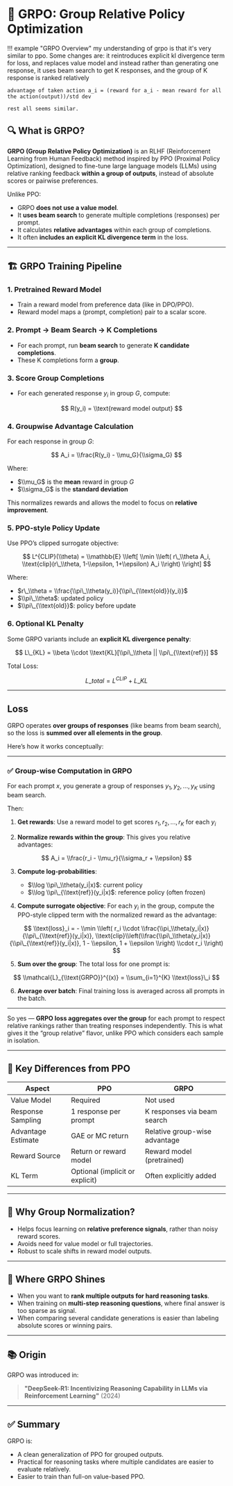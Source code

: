 # 🧠 GRPO: Group Relative Policy Optimization

!!! example "GRPO Overview"
my understanding of grpo is that it's very similar to ppo. Some changes are: it reintroduces explicit kl divergence term for loss, and replaces value model and instead rather than generating one response, it uses beam search to get K responses, and the group of K response is ranked relatively

```
advantage of taken action a_i = (reward for a_i - mean reward for all the action(output))/std dev

rest all seems similar.
```

## 🔍 What is GRPO?

**GRPO (Group Relative Policy Optimization)** is an RLHF (Reinforcement Learning from Human Feedback) method inspired by PPO (Proximal Policy Optimization), designed to fine-tune large language models (LLMs) using relative ranking feedback **within a group of outputs**, instead of absolute scores or pairwise preferences.

Unlike PPO:

- GRPO **does not use a value model**.
- It **uses beam search** to generate multiple completions (responses) per prompt.
- It calculates **relative advantages** within each group of completions.
- It often **includes an explicit KL divergence term** in the loss.

______________________________________________________________________

## 🏗️ GRPO Training Pipeline

### 1. **Pretrained Reward Model**

- Train a reward model from preference data (like in DPO/PPO).
- Reward model maps a (prompt, completion) pair to a scalar score.

### 2. **Prompt → Beam Search → K Completions**

- For each prompt, run **beam search** to generate **K candidate completions**.
- These K completions form a **group**.

### 3. **Score Group Completions**

- For each generated response $y_i$ in group $G$, compute:

  $$
  R(y_i) = \\text{reward model output}
  $$

### 4. **Groupwise Advantage Calculation**

For each response in group $G$:

$$
A_i = \\frac{R(y_i) - \\mu_G}{\\sigma_G}
$$

Where:

- $\\mu_G$ is the **mean** reward in group $G$
- $\\sigma_G$ is the **standard deviation**

This normalizes rewards and allows the model to focus on **relative improvement**.

### 5. **PPO-style Policy Update**

Use PPO’s clipped surrogate objective:

$$
L^{CLIP}(\\theta) = \\mathbb{E} \\left[ \\min \\left( r\_\\theta A_i, \\text{clip}(r\_\\theta, 1-\\epsilon, 1+\\epsilon) A_i \\right) \\right]
$$

Where:

- $r\_\\theta = \\frac{\\pi\_\\theta(y_i)}{\\pi\_{\\text{old}}(y_i)}$
- $\\pi\_\\theta$: updated policy
- $\\pi\_{\\text{old}}$: policy before update

### 6. **Optional KL Penalty**

Some GRPO variants include an **explicit KL divergence penalty**:

$$
L\_{KL} = \\beta \\cdot \\text{KL}[\\pi\_\\theta || \\pi\_{\\text{ref}}]
$$

Total Loss:

$$
L\_{total} = L^{CLIP} + L\_{KL}
$$

______________________________________________________________________

## Loss

GRPO operates **over groups of responses** (like beams from beam search), so the loss is **summed over all elements in the group**.

Here’s how it works conceptually:

______________________________________________________________________

### ✅ Group-wise Computation in GRPO

For each prompt $x$, you generate a group of responses ${y_1, y_2, ..., y_K}$ using beam search.

Then:

1. **Get rewards**:
   Use a reward model to get scores ${r_1, r_2, ..., r_K}$ for each $y_i$

2. **Normalize rewards within the group**:
   This gives you relative advantages:

$$
A_i = \\frac{r_i - \\mu_r}{\\sigma_r + \\epsilon}
$$

3. **Compute log-probabilities**:

   - $\\log \\pi\_\\theta(y_i|x)$: current policy
   - $\\log \\pi\_{\\text{ref}}(y_i|x)$: reference policy (often frozen)

4. **Compute surrogate objective**:
   For each $y_i$ in the group, compute the PPO-style clipped term with the normalized reward as the advantage:

$$
\\text{loss}_i = - \\min \\left( r_i \\cdot \\frac{\\pi_\\theta(y_i|x)}{\\pi\_{\\text{ref}}(y_i|x)}, \\text{clip}\\left(\\frac{\\pi\_\\theta(y_i|x)}{\\pi\_{\\text{ref}}(y_i|x)}, 1 - \\epsilon, 1 + \\epsilon \\right) \\cdot r_i \\right)
$$

5. **Sum over the group**:
   The total loss for one prompt is:

$$
\\mathcal{L}_{\\text{GRPO}}^{(x)} = \\sum_{i=1}^{K} \\text{loss}\_i
$$

6. **Average over batch**:
   Final training loss is averaged across all prompts in the batch.

______________________________________________________________________

So yes — **GRPO loss aggregates over the group** for each prompt to respect relative rankings rather than treating responses independently. This is what gives it the “group relative” flavor, unlike PPO which considers each sample in isolation.

______________________________________________________________________

## 🧪 Key Differences from PPO

| Aspect             | PPO                             | GRPO                          |
| ------------------ | ------------------------------- | ----------------------------- |
| Value Model        | Required                        | Not used                      |
| Response Sampling  | 1 response per prompt           | K responses via beam search   |
| Advantage Estimate | GAE or MC return                | Relative group-wise advantage |
| Reward Source      | Return or reward model          | Reward model (pretrained)     |
| KL Term            | Optional (implicit or explicit) | Often explicitly added        |

______________________________________________________________________

## 🧠 Why Group Normalization?

- Helps focus learning on **relative preference signals**, rather than noisy reward scores.
- Avoids need for value model or full trajectories.
- Robust to scale shifts in reward model outputs.

______________________________________________________________________

## 🤖 Where GRPO Shines

- When you want to **rank multiple outputs for hard reasoning tasks**.
- When training on **multi-step reasoning questions**, where final answer is too sparse as signal.
- When comparing several candidate generations is easier than labeling absolute scores or winning pairs.

______________________________________________________________________

## 📚 Origin

GRPO was introduced in:

> **"DeepSeek-R1: Incentivizing Reasoning Capability in LLMs via Reinforcement Learning"** (2024)

______________________________________________________________________

## ✅ Summary

GRPO is:

- A clean generalization of PPO for grouped outputs.
- Practical for reasoning tasks where multiple candidates are easier to evaluate relatively.
- Easier to train than full-on value-based PPO.
